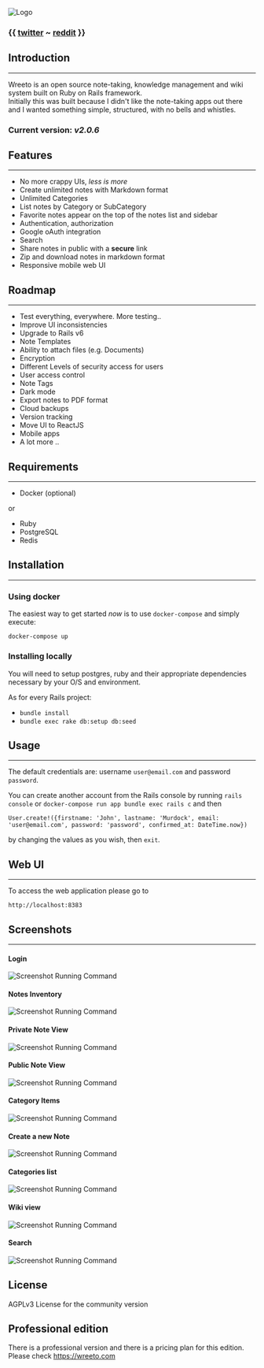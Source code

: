 ![Logo](/public/header_logo.png?raw=true)

### {{ [twitter](https://twitter.com/wreeto_official) ~ [reddit](https://www.reddit.com/r/wreeto/) }}

## Introduction
---------------

Wreeto is an open source note-taking, knowledge management and wiki system built on Ruby on Rails framework.  
Initially this was built because I didn't like the note-taking apps out there and I wanted something simple, structured, with no bells and whistles.

### Current version: _v2.0.6_

## Features
---------------

- No more crappy UIs, _less is more_
- Create unlimited notes with Markdown format
- Unlimited Categories
- List notes by Category or SubCategory
- Favorite notes appear on the top of the notes list and sidebar
- Authentication, authorization 
- Google oAuth integration
- Search
- Share notes in public with a __secure__ link
- Zip and download notes in markdown format
- Responsive mobile web UI

## Roadmap
---------------

- Test everything, everywhere. More testing..
- Improve UI inconsistencies
- Upgrade to Rails v6
- Note Templates
- Ability to attach files (e.g. Documents)
- Encryption
- Different Levels of security access for users
- User access control
- Note Tags
- Dark mode
- Export notes to PDF format
- Cloud backups
- Version tracking
- Move UI to ReactJS
- Mobile apps
- A lot more ..

## Requirements
---------------

- Docker (optional)
  
or 

- Ruby
- PostgreSQL
- Redis

## Installation
---------------

### Using docker

The easiest way to get started *now* is to use `docker-compose` and simply execute:

```
docker-compose up
```

### Installing locally

You will need to setup postgres, ruby and their appropriate dependencies necessary by your O/S and environment. 

As for every Rails project:
- `bundle install`
- `bundle exec rake db:setup db:seed`

## Usage
---------------

The default credentials are: username `user@email.com` and password `password`.

You can create another account from the Rails console by running `rails console` or `docker-compose run app bundle exec rails c` and then
```
User.create!({firstname: 'John', lastname: 'Murdock', email: 'user@email.com', password: 'password', confirmed_at: DateTime.now})
```
by changing the values as you wish, then `exit`. 

## Web UI
---------------

To access the web application please go to

```
http://localhost:8383
```

## Screenshots
---------------

#### Login
![Screenshot Running Command](/public/screenshots/scr_1.png?raw=true)

#### Notes Inventory
![Screenshot Running Command](/public/screenshots/scr_2.png?raw=true)

#### Private Note View
![Screenshot Running Command](/public/screenshots/scr_3.png?raw=true)

#### Public Note View
![Screenshot Running Command](/public/screenshots/scr_4.png?raw=true)

#### Category Items
![Screenshot Running Command](/public/screenshots/scr_5.png?raw=true)

#### Create a new Note 
![Screenshot Running Command](/public/screenshots/scr_6.png?raw=true)

#### Categories list
![Screenshot Running Command](/public/screenshots/scr_7.png?raw=true)

#### Wiki view
![Screenshot Running Command](/public/screenshots/scr_8.png?raw=true)

#### Search
![Screenshot Running Command](/public/screenshots/scr_9.png?raw=true)

## License

AGPLv3 License for the community version 

## Professional edition 

There is a professional version and there is a pricing plan for this edition. Please check https://wreeto.com 